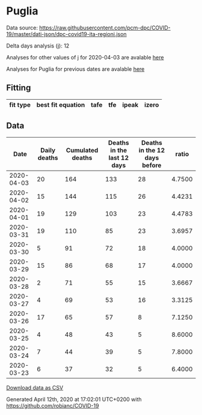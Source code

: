 # Puglia

Data source: https://raw.githubusercontent.com/pcm-dpc/COVID-19/master/dati-json/dpc-covid19-ita-regioni.json

Delta days analysis (j): 12

Analyses for other values of j for 2020-04-03 are avalable [here](../2020-04-03/README.md)

Analyses for Puglia for previous dates are avalable [here](../README.md)

## Fitting 
|fit type|best fit equation|tafe|tfe|ipeak|izero|
|-------|-----|--------|------|---|---|

## Data
|Date|Daily deaths|Cumulated deaths|Deaths in the last 12 days|Deaths in the 12 days before|ratio|
|----|----------|-----------|-------|--------------------|-----|
|2020-04-03|20|164|133|28|4.7500|
|2020-04-02|15|144|115|26|4.4231|
|2020-04-01|19|129|103|23|4.4783|
|2020-03-31|19|110|85|23|3.6957|
|2020-03-30|5|91|72|18|4.0000|
|2020-03-29|15|86|68|17|4.0000|
|2020-03-28|2|71|55|15|3.6667|
|2020-03-27|4|69|53|16|3.3125|
|2020-03-26|17|65|57|8|7.1250|
|2020-03-25|4|48|43|5|8.6000|
|2020-03-24|7|44|39|5|7.8000|
|2020-03-23|6|37|32|5|6.4000|

[Download data as CSV](COVID-19_puglia_j12_2020-04-03.csv)

Generated April 12th, 2020 at 17:02:01 UTC+0200 with https://github.com/robianc/COVID-19
